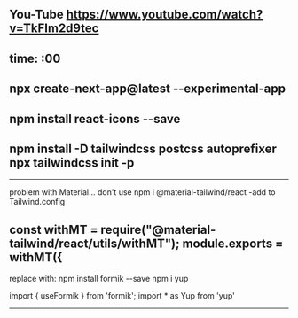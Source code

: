 

You-Tube https://www.youtube.com/watch?v=TkFIm2d9tec
---
time: :00
---
npx create-next-app@latest --experimental-app
---
npm install react-icons --save
---
npm install -D tailwindcss postcss autoprefixer
npx tailwindcss init -p
---
---
problem with Material... don't use
npm i @material-tailwind/react  -add to Tailwind.config

const withMT = require("@material-tailwind/react/utils/withMT");
module.exports = withMT({
---
replace with:
 npm install formik --save
 npm i yup

import { useFormik } from 'formik';
import * as Yup from 'yup'

---
